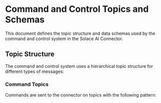 # Command and Control Topics and Schemas

This document defines the topic structure and data schemas used by the command and control system in the Solace AI Connector.

## Topic Structure

The command and control system uses a hierarchical topic structure for different types of messages:

### Command Topics

Commands are sent to the connector on topics with the following pattern:


